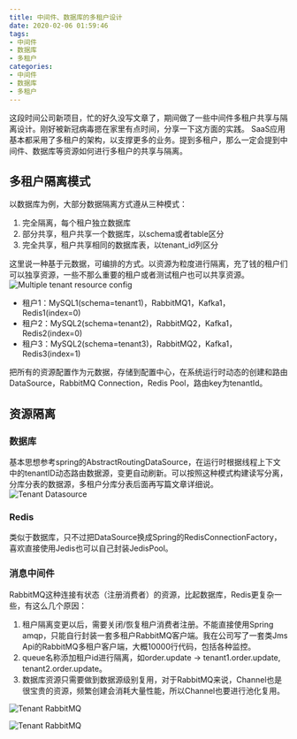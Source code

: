 ```yaml
---
title: 中间件、数据库的多租户设计
date: 2020-02-06 01:59:46
tags:
- 中间件
- 数据库
- 多租户
categories:
- 中间件
- 数据库
- 多租户
---
```


这段时间公司新项目，忙的好久没写文章了，期间做了一些中间件多租户共享与隔离设计。刚好被新冠病毒摁在家里有点时间，分享一下这方面的实践。
SaaS应用基本都采用了多租户的架构，以支撑更多的业务。提到多租户，那么一定会提到中间件、数据库等资源如何进行多租户的共享与隔离。
<!-- More -->

## 多租户隔离模式

以数据库为例，大部分数据隔离方式遵从三种模式：
1. 完全隔离，每个租户独立数据库 
2. 部分共享，租户共享一个数据库，以schema或者table区分
3. 完全共享，租户共享相同的数据库表，以tenant_id列区分

这里说一种基于元数据，可编排的方式。以资源为粒度进行隔离，充了钱的租户们可以独享资源，一些不那么重要的租户或者测试租户也可以共享资源。
![Multiple tenant resource config](http://media.kosho.tech/blog/20200205/multiple-tenant-res.png)
- 租户1：MySQL1(schema=tenant1)，RabbitMQ1，Kafka1，Redis1(index=0)
- 租户2：MySQL2(schema=tenant2)，RabbitMQ2，Kafka1，Redis2(index=0)
- 租户3：MySQL2(schema=tenant3)，RabbitMQ2，Kafka1，Redis3(index=1)

把所有的资源配置作为元数据，存储到配置中心，在系统运行时动态的创建和路由DataSource，RabbitMQ Connection，Redis Pool，路由key为tenantId。

## 资源隔离

### 数据库
基本思想参考spring的AbstractRoutingDataSource，在运行时根据线程上下文中的tenantID动态路由数据源，变更自动刷新。可以按照这种模式构建读写分离，分库分表的数据源，多租户分库分表后面再写篇文章详细说。
![Tenant Datasource](http://media.kosho.tech/blog/20200206/tenant-datasource.png)

### Redis
类似于数据库，只不过把DataSource换成Spring的RedisConnectionFactory，喜欢直接使用Jedis也可以自己封装JedisPool。

### 消息中间件
RabbitMQ这种连接有状态（注册消费者）的资源，比起数据库，Redis更复杂一些，有这么几个原因：
1. 租户隔离变更以后，需要关闭/恢复租户消费者注册。不能直接使用Spring amqp，只能自行封装一套多租户RabbitMQ客户端。我在公司写了一套类Jms Api的RabbitMQ多租户客户端，大概10000行代码，包括各种监控。
2. queue名称添加租户id进行隔离，如order.update -> tenant1.order.update, tenant2.order.update。
3. 数据库资源只需要做到数据源级别复用，对于RabbitMQ来说，Channel也是很宝贵的资源，频繁创建会消耗大量性能，所以Channel也要进行池化复用。

![Tenant RabbitMQ](http://media.kosho.tech/blog/20200206/tenant-rabbitmq.png)

![Tenant RabbitMQ](http://media.kosho.tech/blog/20200206/tenant-rabbitmq-conn.png)
